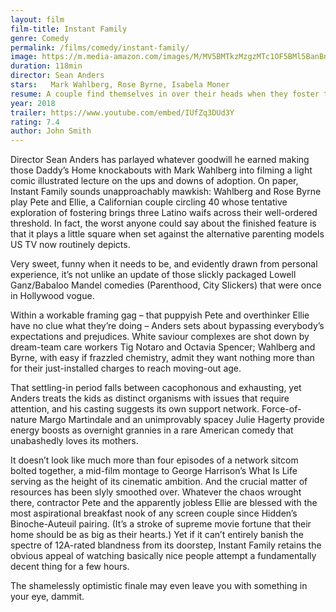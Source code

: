 ```yaml
---
layout: film
film-title: Instant Family
genre: Comedy
permalink: /films/comedy/instant-family/
image: https://m.media-amazon.com/images/M/MV5BMTkzMzgzMTc1OF5BMl5BanBnXkFtZTgwNjQ4MzE0NjM@._V1_UX182_CR0,0,182,268_AL_.jpg
duration: 118min
director: Sean Anders
stars:   Mark Wahlberg, Rose Byrne, Isabela Moner
resume: A couple find themselves in over their heads when they foster three children.
year: 2018
trailer: https://www.youtube.com/embed/IUfZq3DUd3Y
rating: 7.4
author: John Smith
---
```


Director Sean Anders has parlayed whatever goodwill he earned making those Daddy’s Home knockabouts with Mark Wahlberg into filming a light comic illustrated lecture on the ups and downs of adoption. On paper, Instant Family sounds unapproachably mawkish: Wahlberg and Rose Byrne play Pete and Ellie, a Californian couple circling 40 whose tentative exploration of fostering brings three Latino waifs across their well-ordered threshold. In fact, the worst anyone could say about the finished feature is that it plays a little square when set against the alternative parenting models US TV now routinely depicts.

Very sweet, funny when it needs to be, and evidently drawn from personal experience, it’s not unlike an update of those slickly packaged Lowell Ganz/Babaloo Mandel comedies (Parenthood, City Slickers) that were once in Hollywood vogue.

Within a workable framing gag – that puppyish Pete and overthinker Ellie have no clue what they’re doing – Anders sets about bypassing everybody’s expectations and prejudices. White saviour complexes are shot down by dream-team care workers Tig Notaro and Octavia Spencer; Wahlberg and Byrne, with easy if frazzled chemistry, admit they want nothing more than for their just-installed charges to reach moving-out age.

That settling-in period falls between cacophonous and exhausting, yet Anders treats the kids as distinct organisms with issues that require attention, and his casting suggests its own support network. Force-of-nature Margo Martindale and an unimprovably spacey Julie Hagerty provide energy boosts as overnight grannies in a rare American comedy that unabashedly loves its mothers.

It doesn’t look like much more than four episodes of a network sitcom bolted together, a mid-film montage to George Harrison’s What Is Life serving as the height of its cinematic ambition. And the crucial matter of resources has been slyly smoothed over. Whatever the chaos wrought there, contractor Pete and the apparently jobless Ellie are blessed with the most aspirational breakfast nook of any screen couple since Hidden’s Binoche-Auteuil pairing. (It’s a stroke of supreme movie fortune that their home should be as big as their hearts.) Yet if it can’t entirely banish the spectre of 12A-rated blandness from its doorstep, Instant Family retains the obvious appeal of watching basically nice people attempt a fundamentally decent thing for a few hours.

The shamelessly optimistic finale may even leave you with something in your eye, dammit.